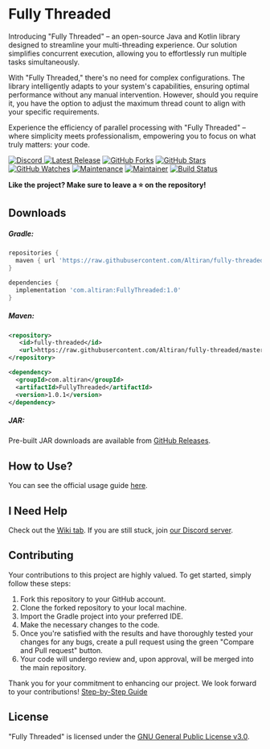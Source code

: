 # Fully Threaded

Introducing "Fully Threaded" – an open-source Java and Kotlin library designed to streamline your multi-threading
experience. Our solution simplifies concurrent execution, allowing you to effortlessly run multiple tasks
simultaneously.

With "Fully Threaded," there's no need for complex configurations. The library intelligently adapts to your system's
capabilities, ensuring optimal performance without any manual intervention. However, should you require it, you have the
option to adjust the maximum thread count to align with your specific requirements.

Experience the efficiency of parallel processing with "Fully Threaded" – where simplicity meets professionalism,
empowering you to focus on what truly matters: your code.

[ ![Discord](https://canary.discordapp.com/api/guilds/729950513352933386/widget.png) ](https://discord.gg/jsSGFeR)
[ ![Latest Release](https://img.shields.io/badge/Latest%20Release-1.0.1-orange)](https://github.com/Altiran/fully-threaded/releases/tag/1.0.1)
[ ![GitHub Forks](https://img.shields.io/github/forks/Altiran/fully-threaded.svg)](https://github.com/Altiran/fully-threaded/fork)
[ ![GitHub Stars](https://img.shields.io/github/stars/Altiran/fully-threaded.svg)](https://github.com/Altiran/fully-threaded/stargazers)
[ ![GitHub Watches](https://img.shields.io/github/watchers/Altiran/fully-threaded.svg)](https://github.com/Altiran/fully-threaded/watchers)
[ ![Maintenance](https://img.shields.io/badge/Maintained%3F-yes-green.svg)](https://github.com/Altiran/fully-threaded/graphs/commit-activity)
[ ![Maintainer](https://img.shields.io/badge/Maintainer-Altiran_Studios-blue)](https://github.com/Altiran)
[ ![Build Status](https://github.com/Altiran/fully-threaded/actions/workflows/main.yml/badge.svg "Build Status")](https://github.com/altiran/fully-threaded)

**Like the project? Make sure to leave a ⭐ on the repository!**

## Downloads

##### Gradle:

```gradle
repositories {
  maven { url 'https://raw.githubusercontent.com/Altiran/fully-threaded/master/repo/' }
}
```

```gradle
dependencies {
  implementation 'com.altiran:FullyThreaded:1.0'
}
```

##### Maven:

```xml
<repository>
   <id>fully-threaded</id>
   <url>https://raw.githubusercontent.com/Altiran/fully-threaded/master/repo/</url>
</repository>
```

```xml
<dependency>
  <groupId>com.altiran</groupId>
  <artifactId>FullyThreaded</artifactId>
  <version>1.0.1</version>
</dependency>
```

##### JAR:

Pre-built JAR downloads are available from [GitHub Releases](https://github.com/altiran/fully-threaded/releases).

## How to Use?

You can see the official usage guide [here](https://github.com/altiran/fully-threaded/wiki/Usage-Examples).

## I Need Help

Check out the [Wiki tab](https://github.com/Altiran/fully-threaded/wiki).
If you are still stuck, join [our Discord server](https://discord.gg/jsSGFeR).

## Contributing

Your contributions to this project are highly valued. To get started, simply follow these steps:

1. Fork this repository to your GitHub account.
2. Clone the forked repository to your local machine.
3. Import the Gradle project into your preferred IDE.
4. Make the necessary changes to the code.
5. Once you're satisfied with the results and have thoroughly tested your changes for any bugs, create a pull request
   using the green "Compare and Pull request" button.
6. Your code will undergo review and, upon approval, will be merged into the main repository.

Thank you for your commitment to enhancing our project. We look forward to your contributions!
[Step-by-Step Guide](https://github.com/Altiran/fully-threaded/wiki/Contribution-Guide)

## License

"Fully Threaded" is licensed under the [GNU General Public License v3.0](https://www.gnu.org/licenses/gpl-3.0.html).
